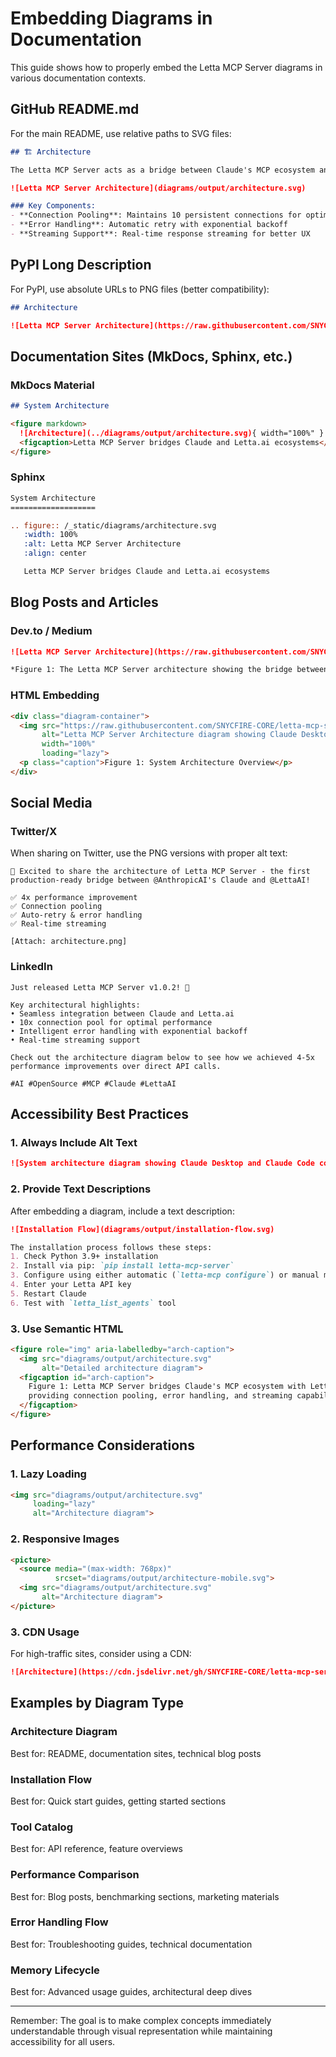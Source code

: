 # Embedding Diagrams in Documentation

This guide shows how to properly embed the Letta MCP Server diagrams in various documentation contexts.

## GitHub README.md

For the main README, use relative paths to SVG files:

```markdown
## 🏗️ Architecture

The Letta MCP Server acts as a bridge between Claude's MCP ecosystem and Letta's powerful agent platform:

![Letta MCP Server Architecture](diagrams/output/architecture.svg)

### Key Components:
- **Connection Pooling**: Maintains 10 persistent connections for optimal performance
- **Error Handling**: Automatic retry with exponential backoff
- **Streaming Support**: Real-time response streaming for better UX
```

## PyPI Long Description

For PyPI, use absolute URLs to PNG files (better compatibility):

```markdown
## Architecture

![Letta MCP Server Architecture](https://raw.githubusercontent.com/SNYCFIRE-CORE/letta-mcp-server/main/diagrams/output/architecture.png)
```

## Documentation Sites (MkDocs, Sphinx, etc.)

### MkDocs Material

```markdown
## System Architecture

<figure markdown>
  ![Architecture](../diagrams/output/architecture.svg){ width="100%" }
  <figcaption>Letta MCP Server bridges Claude and Letta.ai ecosystems</figcaption>
</figure>
```

### Sphinx

```rst
System Architecture
===================

.. figure:: /_static/diagrams/architecture.svg
   :width: 100%
   :alt: Letta MCP Server Architecture
   :align: center

   Letta MCP Server bridges Claude and Letta.ai ecosystems
```

## Blog Posts and Articles

### Dev.to / Medium

```markdown
![Letta MCP Server Architecture](https://raw.githubusercontent.com/SNYCFIRE-CORE/letta-mcp-server/main/diagrams/output/architecture.png)

*Figure 1: The Letta MCP Server architecture showing the bridge between Claude and Letta.ai*
```

### HTML Embedding

```html
<div class="diagram-container">
  <img src="https://raw.githubusercontent.com/SNYCFIRE-CORE/letta-mcp-server/main/diagrams/output/architecture.svg" 
       alt="Letta MCP Server Architecture diagram showing Claude Desktop/Code connecting through MCP protocol to Letta MCP Server, which manages connection pooling, error handling, and streaming to the Letta.ai platform"
       width="100%" 
       loading="lazy">
  <p class="caption">Figure 1: System Architecture Overview</p>
</div>
```

## Social Media

### Twitter/X

When sharing on Twitter, use the PNG versions with proper alt text:

```
🚀 Excited to share the architecture of Letta MCP Server - the first production-ready bridge between @AnthropicAI's Claude and @LettaAI!

✅ 4x performance improvement
✅ Connection pooling
✅ Auto-retry & error handling
✅ Real-time streaming

[Attach: architecture.png]
```

### LinkedIn

```
Just released Letta MCP Server v1.0.2! 🎉

Key architectural highlights:
• Seamless integration between Claude and Letta.ai
• 10x connection pool for optimal performance
• Intelligent error handling with exponential backoff
• Real-time streaming support

Check out the architecture diagram below to see how we achieved 4-5x performance improvements over direct API calls.

#AI #OpenSource #MCP #Claude #LettaAI
```

## Accessibility Best Practices

### 1. Always Include Alt Text

```markdown
![System architecture diagram showing Claude Desktop and Claude Code connecting to Letta MCP Server via MCP Protocol. The server includes connection pooling, error handling, and streaming components that interface with the Letta.ai API, which manages agent registry, memory store, and tool manager for multiple agents](diagrams/output/architecture.svg)
```

### 2. Provide Text Descriptions

After embedding a diagram, include a text description:

```markdown
![Installation Flow](diagrams/output/installation-flow.svg)

The installation process follows these steps:
1. Check Python 3.9+ installation
2. Install via pip: `pip install letta-mcp-server`
3. Configure using either automatic (`letta-mcp configure`) or manual method
4. Enter your Letta API key
5. Restart Claude
6. Test with `letta_list_agents` tool
```

### 3. Use Semantic HTML

```html
<figure role="img" aria-labelledby="arch-caption">
  <img src="diagrams/output/architecture.svg" 
       alt="Detailed architecture diagram">
  <figcaption id="arch-caption">
    Figure 1: Letta MCP Server bridges Claude's MCP ecosystem with Letta's agent platform,
    providing connection pooling, error handling, and streaming capabilities.
  </figcaption>
</figure>
```

## Performance Considerations

### 1. Lazy Loading

```html
<img src="diagrams/output/architecture.svg" 
     loading="lazy"
     alt="Architecture diagram">
```

### 2. Responsive Images

```html
<picture>
  <source media="(max-width: 768px)" 
          srcset="diagrams/output/architecture-mobile.svg">
  <img src="diagrams/output/architecture.svg" 
       alt="Architecture diagram">
</picture>
```

### 3. CDN Usage

For high-traffic sites, consider using a CDN:

```markdown
![Architecture](https://cdn.jsdelivr.net/gh/SNYCFIRE-CORE/letta-mcp-server@main/diagrams/output/architecture.svg)
```

## Examples by Diagram Type

### Architecture Diagram
Best for: README, documentation sites, technical blog posts

### Installation Flow
Best for: Quick start guides, getting started sections

### Tool Catalog
Best for: API reference, feature overviews

### Performance Comparison
Best for: Blog posts, benchmarking sections, marketing materials

### Error Handling Flow
Best for: Troubleshooting guides, technical documentation

### Memory Lifecycle
Best for: Advanced usage guides, architectural deep dives

---

Remember: The goal is to make complex concepts immediately understandable through visual representation while maintaining accessibility for all users.